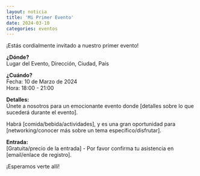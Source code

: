 ```yaml
---
layout: noticia
title: 'Mi Primer Evento'
date: 2024-03-10
categories: eventos
---
```


¡Estás cordialmente invitado a nuestro primer evento!

**¿Dónde?**  
Lugar del Evento, Dirección, Ciudad, País

**¿Cuándo?**  
Fecha: 10 de Marzo de 2024  
Hora: 18:00 - 21:00

**Detalles:**  
Únete a nosotros para un emocionante evento donde [detalles sobre lo que sucederá durante el evento].

Habrá [comida/bebida/actividades], y es una gran oportunidad para [networking/conocer más sobre un tema específico/disfrutar].

**Entrada:**  
[Gratuita/precio de la entrada] - Por favor confirma tu asistencia en [email/enlace de registro].

¡Esperamos verte allí!
